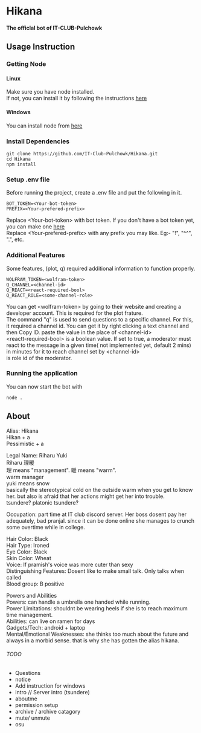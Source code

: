 # Hikana  
**The officlal bot of IT-CLUB-Pulchowk**

## Usage Instruction
### Getting Node
#### Linux
Make sure you have node installed.  
If not, you can install it by following the instructions [here](https://nodejs.org/en/download/package-manager/)  

#### Windows 
You can install node from [here](https://nodejs.org/en/download/)  

### Install Dependencies

```
git clone https://github.com/IT-Club-Pulchowk/Hikana.git   
cd Hikana
npm install  
````

### Setup .env file
Before running the project, create a .env file and put the following in it.

```
BOT_TOKEN=<Your-bot-token>  
PREFIX=<Your-prefered-prefix>
```

Replace \<Your-bot-token\> with bot token. If you don't have a bot token yet, you can make one [here](https://discord.com/developers/applications)   
Replace \<Your-prefered-prefix\> with any prefix you may like. Eg:- "!", "^^", ".", etc.     

### Additional Features
Some features, (plot, q) required additional information to function properly.

```
WOLFRAM_TOKEN=<wolfram-token>
Q_CHANNEL=<channel-id>
Q_REACT=<react-required-bool>
Q_REACT_ROLE=<some-channel-role>
```

You can get \<wolfram-token\> by going to their website and creating a developer account. This is required for the plot frature.  
The command "q" is used to send questions to a specific channel. For this, it required a channel id. You can get it by right clicking a text channel and then Copy ID. paste the value in the place of \<channel-id\>  
\<reactt-required-bool\> is a boolean value. If set to true, a moderator must react to the message in a given time<react-time>( not implemented yet, default 2 mins) in minutes for it to reach channel set by \<channel-id\>  
<some-channel-role> is role id of the moderator.


### Running the application
You can now start the bot with  
```
node .
```  

## About 
Alias: Hikana  
Hikan + a  
Pessimistic + a  

Legal Name: Riharu Yuki  
Riharu 理暖  
理 means "management". 暖 means "warm".   
warm manager  
yuki means snow  
basically the stereotypical cold on the outside warm when you get to know her. but also is afraid that her actions might get her into trouble.  
tsundere? platonic tsundere?  

Occupation: part time at IT club discord server. Her boss dosent pay her adequately, bad pranjal. since it can be done online she manages to crunch some overtime while in college.  

Hair Color: Black  
Hair Type: Ironed  
Eye Color: Black  
Skin Color: Wheat    
Voice: If pramish's voice was more cuter than sexy  
Distinguishing Features: Dosent like to make small talk. Only talks when called  
Blood group: B positive  

Powers and Abilities  
Powers: can handle a umbrella one handed while running.  
Power Limitations: shouldnt be wearing heels if she is to reach maximum time management.  
Abilities: can live on ramen for days  
Gadgets/Tech: android + laptop  
Mental/Emotional Weaknesses: she thinks too much about the future and always in a morbid sense. that is why she has gotten the alias hikana.  

###### TODO
* Questions
* notice
* Add instruction for windows
* intro // Server intro (tsundere)
* aboutme
* permission setup
* archive / archive catagory
* mute/ unmute
* osu
